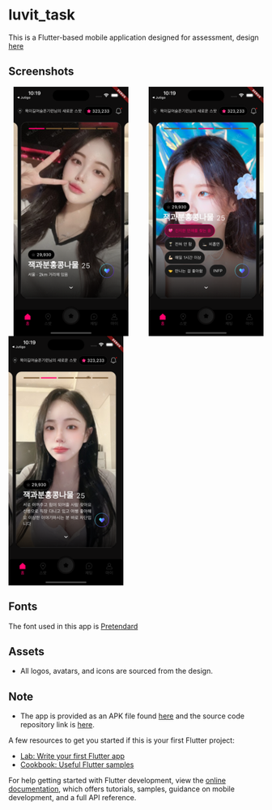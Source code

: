 # luvit_task

This is a Flutter-based mobile application designed for assessment,
design [here](https://www.figma.com/file/mbqh9mT7QsNoPhTpeq8Slf/Luvit---Flutter-Assignment?type=design&node-id=2-1258&mode=design&t=rtqBLJNCbOzpEIeF-0)

## Screenshots

<div style="display: flex; flex-wrap: wrap; justify-content: space-between;">
  <img src="screenshots/screenshot_1.png" alt="Screenshot 1" style="margin: 0 10px; width: 45%;">
  <img src="screenshots/screenshot_2.png" alt="Screenshot 2" style="width:45%;">
  <img src="screenshots/screenshot_3.png" alt="Screenshot 2" style="width:45%;">
</div>

## Fonts

The font used in this app is [Pretendard](https://fontmeme.com/fonts/pretendard-font/)

## Assets

- All logos, avatars, and icons are sourced from the design.

## Note
- The app is provided as an APK file found [here](https://drive.google.com/file/d/1zT0KdzImCXvDVwTonqd8d7SE81rZ3Ima/view?usp=sharing) and the source code repository link is [here](https://github.com/Tamunorth/luvit-task).



A few resources to get you started if this is your first Flutter project:

- [Lab: Write your first Flutter app](https://docs.flutter.dev/get-started/codelab)
- [Cookbook: Useful Flutter samples](https://docs.flutter.dev/cookbook)

For help getting started with Flutter development, view the
[online documentation](https://docs.flutter.dev/), which offers tutorials,
samples, guidance on mobile development, and a full API reference.
